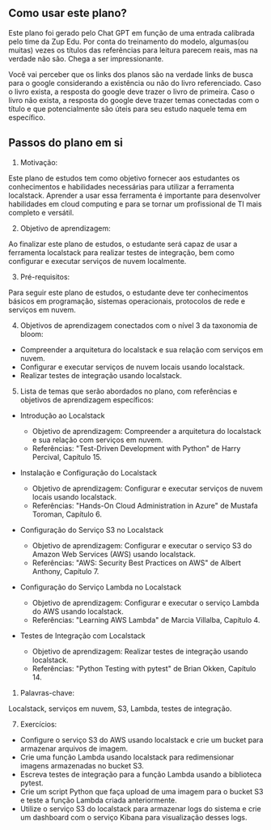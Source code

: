 ## Como usar este plano?

Este plano foi gerado pelo Chat GPT em função de uma entrada calibrada pelo time da Zup Edu. Por conta do treinamento do modelo, algumas(ou muitas) vezes os títulos das referências para leitura parecem reais, mas na verdade não são. Chega a ser impressionante. 

Você vai perceber que os links dos planos são na verdade links de busca para o google considerando a existência ou não do livro referenciado. Caso o livro exista, a resposta do google deve trazer o livro de primeira. Caso o livro não exista, a resposta do google deve trazer temas conectadas com o título e que potencialmente são úteis para seu estudo naquele tema em específico. 

## Passos do plano em si

1. Motivação:
   
Este plano de estudos tem como objetivo fornecer aos estudantes os conhecimentos e habilidades necessárias para utilizar a ferramenta localstack. Aprender a usar essa ferramenta é importante para desenvolver habilidades em cloud computing e para se tornar um profissional de TI mais completo e versátil.

2. Objetivo de aprendizagem:

Ao finalizar este plano de estudos, o estudante será capaz de usar a ferramenta localstack para realizar testes de integração, bem como configurar e executar serviços de nuvem localmente.

3. Pré-requisitos:

Para seguir este plano de estudos, o estudante deve ter conhecimentos básicos em programação, sistemas operacionais, protocolos de rede e serviços em nuvem.

4. Objetivos de aprendizagem conectados com o nível 3 da taxonomia de bloom:

- Compreender a arquitetura do localstack e sua relação com serviços em nuvem.
- Configurar e executar serviços de nuvem locais usando localstack.
- Realizar testes de integração usando localstack.

5.  Lista de temas que serão abordados no plano, com referências e objetivos de aprendizagem específicos:

- Introdução ao Localstack
  - Objetivo de aprendizagem: Compreender a arquitetura do localstack e sua relação com serviços em nuvem.
  - Referências: "Test-Driven Development with Python" de Harry Percival, Capítulo 15.

- Instalação e Configuração do Localstack
  - Objetivo de aprendizagem: Configurar e executar serviços de nuvem locais usando localstack.
  - Referências: "Hands-On Cloud Administration in Azure" de Mustafa Toroman, Capítulo 6.

- Configuração do Serviço S3 no Localstack
  - Objetivo de aprendizagem: Configurar e executar o serviço S3 do Amazon Web Services (AWS) usando localstack.
  - Referências: "AWS: Security Best Practices on AWS" de Albert Anthony, Capítulo 7.

- Configuração do Serviço Lambda no Localstack
  - Objetivo de aprendizagem: Configurar e executar o serviço Lambda do AWS usando localstack.	
  - Referências: "Learning AWS Lambda" de Marcia Villalba, Capítulo 4.

- Testes de Integração com Localstack
  - Objetivo de aprendizagem: Realizar testes de integração usando localstack.
  - Referências: "Python Testing with pytest" de Brian Okken, Capítulo 14.

1. Palavras-chave:

Localstack, serviços em nuvem, S3, Lambda, testes de integração.

7. Exercícios:

- Configure o serviço S3 do AWS usando localstack e crie um bucket para armazenar arquivos de imagem.
- Crie uma função Lambda usando localstack para redimensionar imagens armazenadas no bucket S3.
- Escreva testes de integração para a função Lambda usando a biblioteca pytest.
- Crie um script Python que faça upload de uma imagem para o bucket S3 e teste a função Lambda criada anteriormente.
- Utilize o serviço S3 do localstack para armazenar logs do sistema e crie um dashboard com o serviço Kibana para visualização desses logs.
